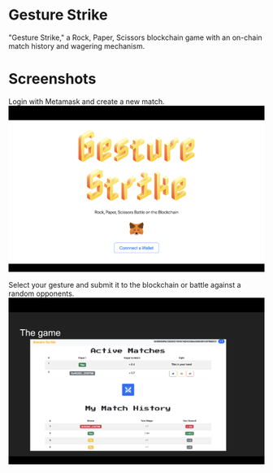 # Gesture Strike

"Gesture Strike," a Rock, Paper, Scissors blockchain game with an on-chain match history and wagering mechanism.

# Screenshots

Login with Metamask and create a new match.
![Screenshot](./images/landing-page.png)

Select your gesture and submit it to the blockchain or battle against a random opponents.
![Screenshot](./images/matches.png)